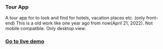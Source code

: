 ### Tour App
A tour app for to look and find for hotels, vacation places etc. (only front-end)
This is a old work like one year ago from now(April 21, 2022). Not mobile compatible. Only desktop view.
### [Go to live demo](https://oguz-kara.github.io/tour_app/index.html)
